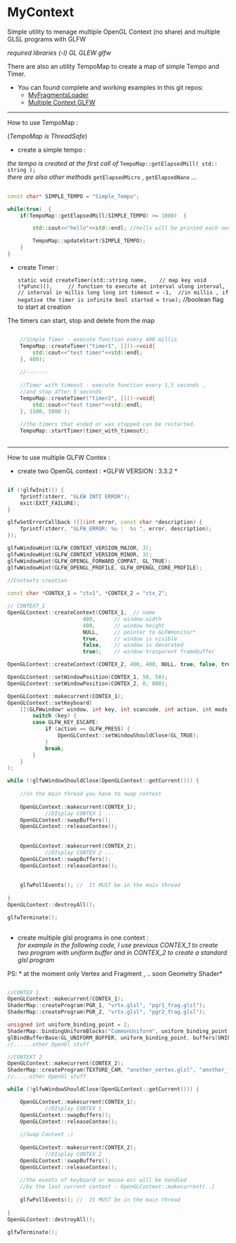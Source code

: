 # MyContext
Simple utility to menage multiple OpenGL Context (no share) and multiple GLSL programs with GLFW

*required libraries (-l) GL GLEW glfw*

There are also an utility TempoMap to create a map of simple Tempo and Timer.

* You can found complete and working examples in this git repos: 
	* [MyFragmentsLoader](https://github.com/musicrizz/MyFragmentsLoader)
	* [Multiple Context GLFW](https://github.com/musicrizz/Multiple-Context-GLFW-example)


-----------------------------------

How to use TempoMap : 

(*TempoMap is ThreadSafe*)

* create a simple tempo : 

*the tempo is created at the first call of* `TempoMap::getElapsedMill( std:: string );`  
*there are also other methods* `getElapsedMicro` , `getElapsedNano` ...

```cpp
	
const char* SIMPLE_TEMPO = "Simple_Tempo";

while(true)  {
	if(TempoMap::getElapsedMill(SIMPLE_TEMPO) >= 1000)  {

		std::cout<<"hello"<<std::endl; //hello will be printed each second

		TempoMap::updateStart(SIMPLE_TEMPO);
	}
}

```

* create Timer : 

	`static void createTimer(std::string name,    // map key
						void (*pFunc)(),     // function to execute at interval
						ulong interval,      // interval in millis
						long long int timeout = -1,  //in millis , if negative the timer is infinite
						bool started = true);`       //boolean flag to start at creation
			

The timers can start, stop and delete from the map

```cpp

	//Simple Timer - execute function every 400 millis
	TempoMap::createTimer("timer1", []()->void{
		std::cout<<"test timer"<<std::endl;
	}, 400);
	
	//-------
	
	//Timer with timeout - execute function every 1,5 seconds ,
	//and stop after 5 seconds
	TempoMap::createTimer("timer2", []()->void{
		std::cout<<"test timer"<<std::endl;
	}, 1500, 5000 );
	
	//the timers that ended or was stopped can be restarted.
	TempoMap::startTimer(timer_with_timeout);
	

```

----------------------------------------

How to use multiple GLFW Contex :

* create two OpenGL context : *GLFW VERSION : 3.3.2  *

```cpp

if (!glfwInit()) {
	fprintf(stderr, "GLEW INTI ERROR");
	exit(EXIT_FAILURE);
}

glfwSetErrorCallback ([](int error, const char *description) {
	fprintf(stderr, "GLFW_ERROR: %u :  %s ", error, description);
});

glfwWindowHint(GLFW_CONTEXT_VERSION_MAJOR, 3);
glfwWindowHint(GLFW_CONTEXT_VERSION_MINOR, 3);
glfwWindowHint(GLFW_OPENGL_FORWARD_COMPAT, GL_TRUE);
glfwWindowHint(GLFW_OPENGL_PROFILE, GLFW_OPENGL_CORE_PROFILE);
	
//Contexts creation 

const char *CONTEX_1 = "ctx1", *CONTEX_2 = "ctx_2";

// CONTEXT_1
OpenGLContext::createContext(CONTEX_1,  // name 
						400,      // window width
						400,      // window height
						NULL,     // pointer to GLFWmonitor*
						true,     // window is visible
						false,    // window is decorated
						true);    // window trasparent framebuffer

OpenGLContext::createContext(CONTEX_2, 400, 400, NULL, true, false, true); //CONTEXT_2

OpenGLContext::setWindowPosition(CONTEX_1, 50, 50);
OpenGLContext::setWindowPosition(CONTEX_2, 0, 880);

OpenGLContext::makecurrent(CONTEX_1);
OpenGLContext::setKeyboard(
	[](GLFWwindow* window, int key, int scancode, int action, int mods ){
		switch (key) {
		case GLFW_KEY_ESCAPE:
			if (action == GLFW_PRESS) {
				OpenGLContext::setWindowShouldClose(GL_TRUE);
			}
			break;
		}
	}
);

while (!glfwWindowShouldClose(OpenGLContext::getCurrent())) {
	
	//in the main thread you have to swap context	
	
	OpenGLContext::makecurrent(CONTEX_1);
			//DIsplay CONTEX 1 ...
	OpenGLContext::swapBuffers();
	OpenGLContext::releaseContex();
	
		
	OpenGLContext::makecurrent(CONTEX_2);
			//DIsplay CONTEX 2 ...
	OpenGLContext::swapBuffers();
	OpenGLContext::releaseContex();
	
		
	glfwPollEvents(); //  It MUST be in the main thread
		
}
OpenGLContext::destroyAll();

glfwTerminate();
	
```

* create multiple glsl programs in one context :   
*for example in the following code, I use previous CONTEX_1 to create two program with uniform buffer and in CONTEX_2 to create a standard glsl program*   

PS: * at the moment only Vertex and Fragment , .. soon Geometry Shader*


```cpp

//CONTEX 1
OpenGLContext::makecurrent(CONTEX_1);
ShaderMap::createProgram(PGR_1, "vrtx.glsl", "pgr1_frag.glsl");
ShaderMap::createProgram(PGR_2, "vrtx.glsl", "pgr2_frag.glsl");

unsigned int uniform_binding_point = 2;
ShaderMap::bindingUniformBlocks("CommonUniform", uniform_binding_point);
glBindBufferBase(GL_UNIFORM_BUFFER, uniform_binding_point, buffers[UNIFORM]);
//......other OpenGl stuff

//CONTEXT 2
OpenGLContext::makecurrent(CONTEX_2);
ShaderMap::createProgram(TEXTURE_CAM, "another_vertex.glsl", "another_frag.glsl");
//.....other OpenGl stuff

while (!glfwWindowShouldClose(OpenGLContext::getCurrent())) {

	OpenGLContext::makecurrent(CONTEX_1);
			//DIsplay CONTEX 1
	OpenGLContext::swapBuffers();
	OpenGLContext::releaseContex();
	
	//Swap Context ;)
		
	OpenGLContext::makecurrent(CONTEX_2);
			//DIsplay CONTEX 2
	OpenGLContext::swapBuffers();
	OpenGLContext::releaseContex();
	
	//the events of keyboard or mouse ecc will be handled 
	//by the last current context - OpenGLContext::makecurrent(..)
		
	glfwPollEvents(); //  It MUST be in the main thread
		
}
OpenGLContext::destroyAll();

glfwTerminate();


```
